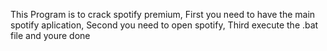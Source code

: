 This Program is to crack spotify premium,
First you need to have the main spotify aplication,
Second you need to open spotify,
Third execute the .bat file and youre done
